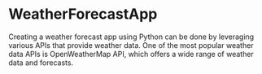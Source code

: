 # WeatherForecastApp
Creating a weather forecast app using Python can be done by leveraging various APIs that provide weather data. One of the most popular weather data APIs is OpenWeatherMap API, which offers a wide range of weather data and forecasts.
